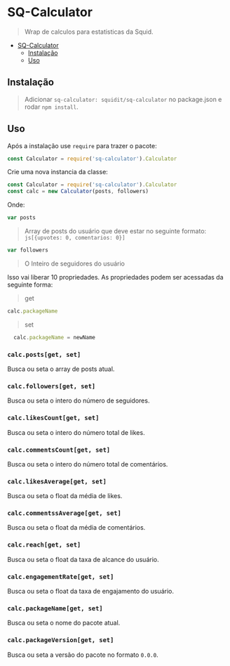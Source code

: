 # SQ-Calculator

> Wrap de calculos para estatisticas da Squid.

<!-- TOC -->

- [SQ-Calculator](#sq-calculator)
  - [Instalação](#instalação)
  - [Uso](#uso)

<!-- /TOC -->

## Instalação

> Adicionar ```sq-calculator: squidit/sq-calculator``` no package.json e rodar ```npm install```.

## Uso

Após a instalação use `require` para trazer o pacote:

```js
const Calculator = require('sq-calculator').Calculator
```

Crie uma nova instancia da classe:

```js
const Calculator = require('sq-calculator').Calculator
const calc = new Calculator(posts, followers)
```

Onde:

```js
var posts
```
> Array de posts do usuário que deve estar no seguinte formato: ```js[{upvotes: 0, comentarios: 0}]```


```js
var followers
```
> O Inteiro de seguidores do usuário

Isso vai liberar 10 propriedades. As propriedades podem ser acessadas da seguinte forma:

> get
  ```js
  calc.packageName
  ```

> set
```js
  calc.packageName = newName
  ```

### `calc.posts[get, set]`

Busca ou seta o array de posts atual.

### `calc.followers[get, set]`

Busca ou seta o intero do número de seguidores.

### `calc.likesCount[get, set]`

Busca ou seta o intero do número total de likes.

### `calc.commentsCount[get, set]`

Busca ou seta o intero do número total de comentários.

### `calc.likesAverage[get, set]`

Busca ou seta o float da média de likes.

### `calc.commentssAverage[get, set]`

Busca ou seta o float da média de comentários.

### `calc.reach[get, set]`

Busca ou seta o float da taxa de alcance do usuário.

### `calc.engagementRate[get, set]`

Busca ou seta o float da taxa de engajamento do usuário.

### `calc.packageName[get, set]`

Busca ou seta o nome do pacote atual.

### `calc.packageVersion[get, set]`

Busca ou seta a versão do pacote no formato `0.0.0`.
